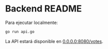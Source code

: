 # Backend README

Para ejecutar localmente:

```bash
go run api.go
```

La API estará disponible en [0.0.0.0:8080/votes](0.0.0.0:8080/votes).

